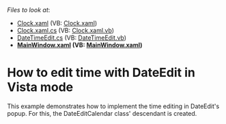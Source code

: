 <!-- default file list -->
*Files to look at*:

* [Clock.xaml](./CS/DatetimeEditor/Clock.xaml) (VB: [Clock.xaml](./VB/DatetimeEditor/Clock.xaml))
* [Clock.xaml.cs](./CS/DatetimeEditor/Clock.xaml.cs) (VB: [Clock.xaml.vb](./VB/DatetimeEditor/Clock.xaml.vb))
* [DateTimeEdit.cs](./CS/DatetimeEditor/DateTimeEdit.cs) (VB: [DateTimeEdit.vb](./VB/DatetimeEditor/DateTimeEdit.vb))
* **[MainWindow.xaml](./CS/DatetimeEditor/MainWindow.xaml) (VB: [MainWindow.xaml](./VB/DatetimeEditor/MainWindow.xaml))**
<!-- default file list end -->
# How to edit time with DateEdit in Vista mode


<p>This example demonstrates how to implement the time editing in DateEdit's popup. For this, the DateEditCalendar class' descendant is created.</p>

<br/>


